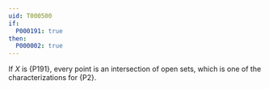 ```yaml
---
uid: T000500
if:
  P000191: true
then:
  P000002: true
---
```


If $X$ is {P191}, every point is an intersection of open sets, which is one of the characterizations for {P2}.
